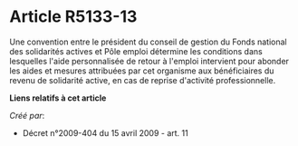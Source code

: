 # Article R5133-13

Une convention entre le président du conseil de gestion du Fonds national des solidarités actives et Pôle emploi détermine
les conditions dans lesquelles l'aide personnalisée de retour à l'emploi intervient pour abonder les aides et mesures
attribuées par cet organisme aux bénéficiaires du revenu de solidarité active, en cas de reprise d'activité professionnelle.

**Liens relatifs à cet article**

_Créé par_:

  - Décret n°2009-404 du 15 avril 2009 - art. 11
